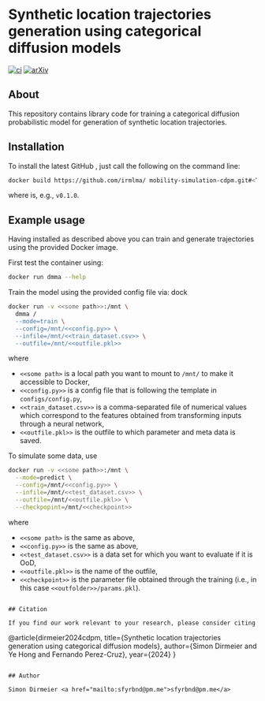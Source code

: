 # Synthetic location trajectories generation using categorical diffusion models

[![ci](https://github.com/irmlma/mobility-simulation-cdpm/actions/workflows/ci.yaml/badge.svg)](https://github.com/irmlma/mobility-simulation-cdpm/actions/workflows/ci.yaml)
[![arXiv](https://img.shields.io/badge/arXiv-2402.12242-b31b1b.svg)](https://arxiv.org/abs/2402.12242)

## About

This repository contains library code for training a categorical diffusion probabilistic model for generation of synthetic location trajectories.

## Installation

To install the latest GitHub <TAG>, just call the following on the command line:

```bash
docker build https://github.com/irmlma/ mobility-simulation-cdpm.git#<TAG> -t dmma
```

where <TAG> is, e.g., `v0.1.0`.

## Example usage

Having installed as described above you can train and generate trajectories using the provided Docker image.

First test the container using:

```bash
docker run dmma --help
```

Train the model using the provided config file via:
dock
```bash
docker run -v <<some path>>:/mnt \
  dmma /
  --mode=train \
  --config=/mnt/<<config.py>> \
  --infile=/mnt/<<train_dataset.csv>> \
  --outfile=/mnt/<<outfile.pkl>>
```

where
- `<<some path>` is a local path you want to mount to `/mnt/` to make it accessible to Docker,
- `<<config.py>>` is a config file that is following the template in `configs/config.py`,
- `<<train_dataset.csv>>` is a comma-separated file of numerical values which correspond to the features obtained from transforming inputs through a neural network,
- `<<outfile.pkl>>` is the outfile to which parameter and meta data is saved.

To simulate some data, use

```bash
docker run -v <<some path>>:/mnt \
  --mode=predict \
  --config=/mnt/<<config.py>> \
  --infile=/mnt/<<test_dataset.csv>> \
  --outfile=/mnt/<<outfile.pkl>> \
  --checkpopint=/mnt/<<checkpoint>>
```

where
- `<<some path>` is the same as above,
- `<<config.py>>` is the same as above,
- `<<test_dataset.csv>>` is a data set for which you want to evaluate if it is OoD,
- `<<outfile.pkl>>` is the name of the outfile,
- `<<checkpoint>>` is the parameter file obtained through the training (i.e., in this case `<<outfolder>>/params.pkl`).

```

## Citation

If you find our work relevant to your research, please consider citing

```
@article{dirmeier2024cdpm,
  title={Synthetic location trajectories generation using categorical diffusion models},
  author={Simon Dirmeier and Ye Hong and Fernando Perez-Cruz},
  year={2024}
}
```

## Author

Simon Dirmeier <a href="mailto:sfyrbnd@pm.me">sfyrbnd@pm.me</a>
